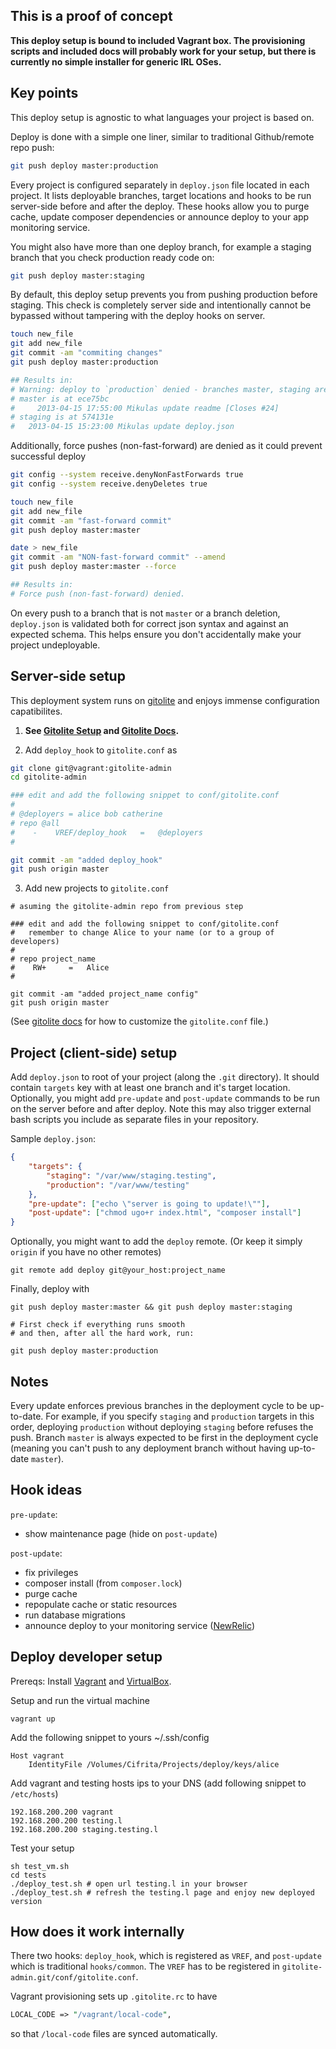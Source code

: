 This is a proof of concept
--------------------------
**This deploy setup is bound to included Vagrant box. The provisioning scripts and included docs will probably work for your setup, but there is currently no simple installer for generic IRL OSes.**

Key points
----------

This deploy setup is agnostic to what languages your project is based on.

Deploy is done with a simple one liner, similar to traditional Github/remote repo push:
```sh
git push deploy master:production
```

Every project is configured separately in `deploy.json` file located in each project. It lists deployable branches, target locations and hooks to be run server-side before and after the deploy. These hooks allow you to purge cache, update composer dependencies or announce deploy to your app monitoring service.

You might also have more than one deploy branch, for example a staging branch that you check production ready code on:
```sh
git push deploy master:staging
```

By default, this deploy setup prevents you from pushing production before staging. This check is completely server side and intentionally cannot be bypassed without tampering with the deploy hooks on server.
```sh
touch new_file
git add new_file
git commit -am "commiting changes"
git push deploy master:production

## Results in:
# Warning: deploy to `production` denied - branches master, staging are behind.
# master is at ece75bc
#     2013-04-15 17:55:00 Mikulas update readme [Closes #24]
# staging is at 574131e
# 	2013-04-15 15:23:00 Mikulas update deploy.json
```

Additionally, force pushes (non-fast-forward) are denied as it could prevent successful deploy
```sh
git config --system receive.denyNonFastForwards true
git config --system receive.denyDeletes true

touch new_file
git add new_file
git commit -am "fast-forward commit"
git push deploy master:master

date > new_file
git commit -am "NON-fast-forward commit" --amend
git push deploy master:master --force

## Results in:
# Force push (non-fast-forward) denied.
```

On every push to a branch that is not `master` or a branch deletion, `deploy.json` is validated both for correct json syntax and against an expected schema. This helps ensure you don't accidentally make your project undeployable.

Server-side setup
-----------------

This deployment system runs on [gitolite](https://github.com/sitaramc/gitolite) and enjoys immense configuration capatibilites.

1. **See [Gitolite Setup](https://github.com/sitaramc/gitolite/blob/master/README.txt#L49) and [Gitolite Docs](http://gitolite.com/gitolite/admin.html#conf).**

2. Add `deploy_hook` to `gitolite.conf` as

```sh
git clone git@vagrant:gitolite-admin
cd gitolite-admin

### edit and add the following snippet to conf/gitolite.conf
#
# @deployers = alice bob catherine
# repo @all
#    -    VREF/deploy_hook   =   @deployers
#

git commit -am "added deploy_hook"
git push origin master
```

3. Add new projects to `gitolite.conf`

```
# asuming the gitolite-admin repo from previous step

### edit and add the following snippet to conf/gitolite.conf
#   remember to change Alice to your name (or to a group of developers)
#
# repo project_name
#    RW+     =   Alice
#

git commit -am "added project_name config"
git push origin master
```

(See [gitolite docs](http://gitolite.com/gitolite/admin.html#conf) for how to customize the `gitolite.conf` file.)

Project (client-side) setup
---------------------------
Add `deploy.json` to root of your project (along the `.git` directory). It should contain `targets` key with at least one branch and it's target location. Optionally, you might add `pre-update` and `post-update` commands to be run on the server before and after deploy. Note this may also trigger external bash scripts you include as separate files in your repository.

Sample `deploy.json`:
```json
{
    "targets": {
    	"staging": "/var/www/staging.testing",
		"production": "/var/www/testing"
	},
	"pre-update": ["echo \"server is going to update!\""],
	"post-update": ["chmod ugo+r index.html", "composer install"]
}
```

Optionally, you might want to add the `deploy` remote. (Or keep it simply `origin` if you have no other remotes)
```
git remote add deploy git@your_host:project_name
```

Finally, deploy with
```
git push deploy master:master && git push deploy master:staging

# First check if everything runs smooth
# and then, after all the hard work, run:

git push deploy master:production
```

Notes
-----

Every update enforces previous branches in the deployment cycle to be up-to-date. For example, if you specify `staging` and `production` targets in this order, deploying `production` without deploying `staging` before refuses the push. Branch `master` is always expected to be first in the deployment cycle (meaning you can't push to any deployment branch without having up-to-date `master`).


Hook ideas
----------

`pre-update`:

* show maintenance page (hide on `post-update`)

`post-update`:

* fix privileges
* composer install (from `composer.lock`)
* purge cache
* repopulate cache or static resources
* run database migrations
* announce deploy to your monitoring service ([NewRelic](http://newrelic.com/))



Deploy developer setup
----------------------

Prereqs: Install [Vagrant](http://www.vagrantup.com/) and [VirtualBox](https://www.virtualbox.org/).

Setup and run the virtual machine
```
vagrant up
```

Add the following snippet to yours ~/.ssh/config
```
Host vagrant
    IdentityFile /Volumes/Cifrita/Projects/deploy/keys/alice
```

Add vagrant and testing hosts ips to your DNS (add following snippet to `/etc/hosts`)
```
192.168.200.200 vagrant
192.168.200.200 testing.l
192.168.200.200 staging.testing.l
```

Test your setup
```
sh test_vm.sh
cd tests
./deploy_test.sh # open url testing.l in your browser
./deploy_test.sh # refresh the testing.l page and enjoy new deployed version
```

How does it work internally
---------------------------

There two hooks: `deploy_hook`, which is registered as `VREF`, and `post-update` which is traditional `hooks/common`. The `VREF` has to be registered in `gitolite-admin.git/conf/gitolite.conf`.

Vagrant provisioning sets up `.gitolite.rc` to have
```perl
LOCAL_CODE => "/vagrant/local-code",
```
so that `/local-code` files are synced automatically.
